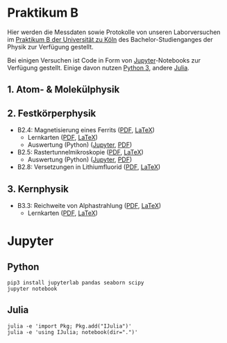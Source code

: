 # Praktikum B
Hier werden die Messdaten sowie Protokolle von unseren Laborversuchen im [Praktikum B der Universität zu Köln](https://physik.uni-koeln.de/index.php?id=617) des Bachelor-Studienganges der Physik zur Verfügung gestellt.

Bei einigen Versuchen ist Code in Form von [Jupyter](https://jupyter.org)-Notebooks zur Verfügung gestellt. Einige davon nutzen [Python 3](https://www.python.org), andere [Julia](https://julialang.org).

## 1. Atom- & Molekülphysik
## 2. Festkörperphysik
* B2.4: Magnetisierung eines Ferrits ([PDF](./B2.4/B2.4.pdf), [LaTeX](./B2.4/B2.4.tex))
	* Lernkarten ([PDF](./B2.4/B2.4_Lernkarten.pdf), [LaTeX](./B2.4/B2.4_Lernkarten.tex))
	* Auswertung (Python) ([Jupyter](./B2.4/data/Auswertung.ipynb), [PDF](./B2.4/data/Auswertung.pdf))
* B2.5: Rastertunnelmikroskopie ([PDF](./B2.5/B2.5.pdf), [LaTeX](./B2.5/B2.5.tex))
	* Auswertung (Python) ([Jupyter](./B2.5/data/Austrittsarbeit/Auswertung.ipynb), [PDF](./B2.5/data/Austrittsarbeit/Auswertung.pdf))
* B2.8: Versetzungen in Lithiumfluorid ([PDF](./B2.8/B2.8.pdf), [LaTeX](./B2.8/B2.8.tex))

## 3. Kernphysik
* B3.3: Reichweite von Alphastrahlung ([PDF](./B3.3/B3.3.pdf), [LaTeX](./B3.3/B3.3.tex))
	* Lernkarten ([PDF](./B3.3/B3.3_Lernkarten.pdf), [LaTeX](./B3.3/B3.3_Lernkarten.tex))

# Jupyter
## Python

```shell
pip3 install jupyterlab pandas seaborn scipy
jupyter notebook
```

## Julia
```shell
julia -e 'import Pkg; Pkg.add("IJulia")'
julia -e 'using IJulia; notebook(dir=".")'
```
